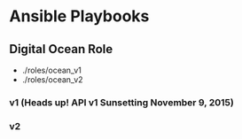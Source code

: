 # Ansible Playbooks

## Digital Ocean Role
* ./roles/ocean_v1
* ./roles/ocean_v2

### v1 (Heads up! API v1 Sunsetting November 9, 2015)

### v2

